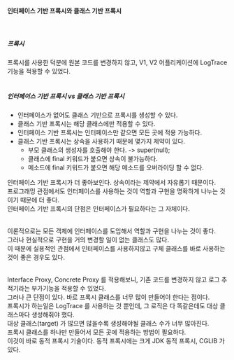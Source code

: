 #### 인터페이스 기반 프록시와 클래스 기반 프록시
<br>

##### 프록시
프록시를 사용한 덕분에 원본 코드를 변경하지 않고, V1, V2 어플리케이션에 LogTrace 기능을 적용할 수 있었다.<br>
<br>

##### 인터페이스 기반 프록시 vs 클래스 기반 프록시
* 인터페이스가 없어도 클래스 기반으로 프록시를 생성할 수 있다.
* 클래스 기반 프록시는 해당 클래스에만 적용할 수 있다.
* 인터페이스 기반 프록시는 인터페이스만 같으면 모든 곳에 적용 가능하다.
* 클래스 기반 프록시는 상속을 사용하기 때문에 몇가지 제약이 있다.
  * 부모 클래스의 생성자를 호출해야 한다. -> super(null);
  * 클래스에 final 키워드가 붙으면 상속이 불가능하다.
  * 메소드에 final 키워드가 붙으면 해당 메소드를 오버라이딩 할 수 없다.
    <br>

인터페이스 기반 프록시가 더 좋아보인다. 상속이라는 제약에서 자유롭기 때문이다.<br>
프로그래밍 관점에서도 인터페이스를 사용하는 것이 역할과 구현을 명확하게 나누는 것이기 때문에 더 좋다.<br>
인터페이스 기반 프록시의 단점은 인터페이스가 필요하다는 그 자체이다.<br>
<br>

이론적으로는 모든 객체에 인터페이스를 도입해서 역할과 구현을 나누는 것이 좋다.<br>
그러나 현실적으로 구현을 거의 변경할 일이 없는 클래스도 많다.<br>
이 때문에 실용적인 관점에서 인터페이스를 사용하지않고 구체 클래스를 바로 사용하는 것이 좋은 경우도 있다.<br>
<br>

Interface Proxy, Concrete Proxy 를 적용해보니, 기존 코드를 변경하지 않고 로그 추적기라는 부가기능을 적용할 수 있었다.<br>
그러나 큰 단점이 있다. 바로 프록시 클래스를 너무 많이 만들어야 한다는 점이다.<br>
프록시가 하는일은 LogTrace 를 사용하는 것 뿐인데, 그 로직은 다 똑같은데도 대상 클래스마다 생성해줘야 했다.<br>
대상 클래스(target) 가 많으면 많을수록 생성해야될 클래스 수가 너무 많아진다.<br>
프록시 클래스를 하나만 만들어서 모든 곳에 적용하는 방법이 필요하다.<br>
이것이 바로 동적 프록시 기술이다.
동적 프록시에는 크게 JDK 동적 프록시, CGLIB 가 있다.